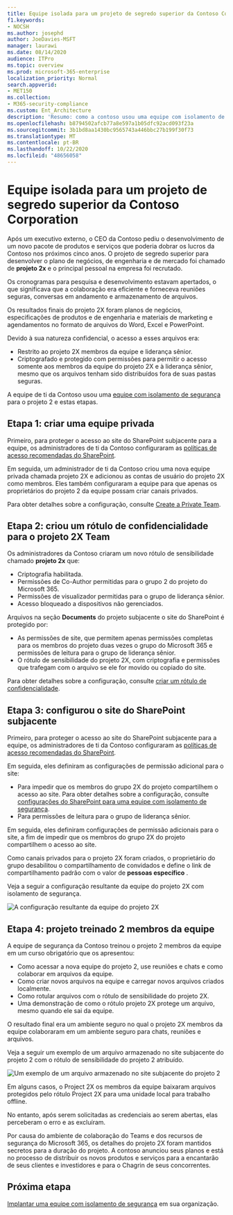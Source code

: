 ```yaml
---
title: Equipe isolada para um projeto de segredo superior da Contoso Corporation
f1.keywords:
- NOCSH
ms.author: josephd
author: JoeDavies-MSFT
manager: laurawi
ms.date: 08/14/2020
audience: ITPro
ms.topic: overview
ms.prod: microsoft-365-enterprise
localization_priority: Normal
search.appverid:
- MET150
ms.collection:
- M365-security-compliance
ms.custom: Ent_Architecture
description: 'Resumo: como a contoso usou uma equipe com isolamento de segurança para um projeto de segredo principal para desenvolver um novo pacote de produtos e serviços.'
ms.openlocfilehash: b8794502afcb77a8e597a1b05dfc92acd093f23a
ms.sourcegitcommit: 3b1bd8aa1430bc9565743a446bbc27b199f30f73
ms.translationtype: MT
ms.contentlocale: pt-BR
ms.lasthandoff: 10/22/2020
ms.locfileid: "48656058"
---
```

# <a name="isolated-team-for-a-top-secret-project-of-the-contoso-corporation"></a>Equipe isolada para um projeto de segredo superior da Contoso Corporation

Após um executivo externo, o CEO da Contoso pediu o desenvolvimento de um novo pacote de produtos e serviços que poderia dobrar os lucros da Contoso nos próximos cinco anos. O projeto de segredo superior para desenvolver o plano de negócios, de engenharia e de mercado foi chamado de **projeto 2x** e o principal pessoal na empresa foi recrutado. 

Os cronogramas para pesquisa e desenvolvimento estavam apertados, o que significava que a colaboração era eficiente e forneceva reuniões seguras, conversas em andamento e armazenamento de arquivos.

Os resultados finais do projeto 2X foram planos de negócios, especificações de produtos e de engenharia e materiais de marketing e agendamentos no formato de arquivos do Word, Excel e PowerPoint. 

Devido à sua natureza confidencial, o acesso a esses arquivos era:

- Restrito ao projeto 2X membros da equipe e liderança sênior.
- Criptografado e protegido com permissões para permitir o acesso somente aos membros da equipe do projeto 2X e à liderança sênior, mesmo que os arquivos tenham sido distribuídos fora de suas pastas seguras.

A equipe de ti da Contoso usou uma [equipe com isolamento de segurança](secure-teams-security-isolation.md) para o projeto 2 e estas etapas.

## <a name="step-1-created-a-private-team"></a>Etapa 1: criar uma equipe privada

Primeiro, para proteger o acesso ao site do SharePoint subjacente para a equipe, os administradores de ti da Contoso configuraram as [políticas de acesso recomendadas do SharePoint](../security/office-365-security/sharepoint-file-access-policies.md).

Em seguida, um administrador de ti da Contoso criou uma nova equipe privada chamada projeto 2X e adicionou as contas de usuário do projeto 2X como membros. Eles também configuraram a equipe para que apenas os proprietários do projeto 2 da equipe possam criar canais privados.

Para obter detalhes sobre a configuração, consulte [Create a Private Team](secure-teams-security-isolation.md#create-a-private-team).

## <a name="step-2-created-a-sensitivity-label-for-the-project-2x-team"></a>Etapa 2: criou um rótulo de confidencialidade para o projeto 2X Team

Os administradores da Contoso criaram um novo rótulo de sensibilidade chamado **projeto 2x** que:

- Criptografia habilitada.
- Permissões de Co-Author permitidas para o grupo 2 do projeto do Microsoft 365.
- Permissões de visualizador permitidas para o grupo de liderança sênior.
- Acesso bloqueado a dispositivos não gerenciados.

Arquivos na seção **Documents** do projeto subjacente o site do SharePoint é protegido por:

- As permissões de site, que permitem apenas permissões completas para os membros do projeto duas vezes o grupo do Microsoft 365 e permissões de leitura para o grupo de liderança sênior.
- O rótulo de sensibilidade do projeto 2X, com criptografia e permissões que trafegam com o arquivo se ele for movido ou copiado do site.

Para obter detalhes sobre a configuração, consulte [criar um rótulo de confidencialidade](secure-teams-security-isolation.md#create-a-sensitivity-label).

## <a name="step-3-configured-the-underlying-sharepoint-site"></a>Etapa 3: configurou o site do SharePoint subjacente

Primeiro, para proteger o acesso ao site do SharePoint subjacente para a equipe, os administradores de ti da Contoso configuraram as [políticas de acesso recomendadas do SharePoint](../security/office-365-security/sharepoint-file-access-policies.md).

Em seguida, eles definiram as configurações de permissão adicional para o site:

- Para impedir que os membros do grupo 2X do projeto compartilhem o acesso ao site. Para obter detalhes sobre a configuração, consulte [configurações do SharePoint para uma equipe com isolamento de segurança](secure-teams-security-isolation.md#sharepoint-settings).
- Para permissões de leitura para o grupo de liderança sênior.

Em seguida, eles definiram configurações de permissão adicionais para o site, a fim de impedir que os membros do grupo 2X do projeto compartilhem o acesso ao site. 

Como canais privados para o projeto 2X foram criados, o proprietário do grupo desabilitou o compartilhamento de convidados e define o link de compartilhamento padrão com o valor de **pessoas específico** .

Veja a seguir a configuração resultante da equipe do projeto 2X com isolamento de segurança.

![A configuração resultante da equipe do projeto 2X](../media/contoso-team-for-top-secret-project.png)

 ## <a name="step-4-trained-project-2x-team-members"></a>Etapa 4: projeto treinado 2 membros da equipe

A equipe de segurança da Contoso treinou o projeto 2 membros da equipe em um curso obrigatório que os apresentou:

- Como acessar a nova equipe do projeto 2, use reuniões e chats e como colaborar em arquivos da equipe.
- Como criar novos arquivos na equipe e carregar novos arquivos criados localmente.
- Como rotular arquivos com o rótulo de sensibilidade do projeto 2X.
- Uma demonstração de como o rótulo projeto 2X protege um arquivo, mesmo quando ele sai da equipe.

O resultado final era um ambiente seguro no qual o projeto 2X membros da equipe colaboraram em um ambiente seguro para chats, reuniões e arquivos.

Veja a seguir um exemplo de um arquivo armazenado no site subjacente do projeto 2 com o rótulo de sensibilidade do projeto 2 atribuído.

![Um exemplo de um arquivo armazenado no site subjacente do projeto 2](../media/contoso-team-for-top-secret-project-example.png)

Em alguns casos, o Project 2X os membros da equipe baixaram arquivos protegidos pelo rótulo Project 2X para uma unidade local para trabalho offline. 

No entanto, após serem solicitadas as credenciais ao serem abertas, elas perceberam o erro e as excluíram.

Por causa do ambiente de colaboração do Teams e dos recursos de segurança do Microsoft 365, os detalhes do projeto 2X foram mantidos secretos para a duração do projeto. A contoso anunciou seus planos e está no processo de distribuir os novos produtos e serviços para a encantarão de seus clientes e investidores e para o Chagrin de seus concorrentes.

## <a name="next-step"></a>Próxima etapa

[Implantar uma equipe com isolamento de segurança](secure-teams-security-isolation.md) em sua organização.

